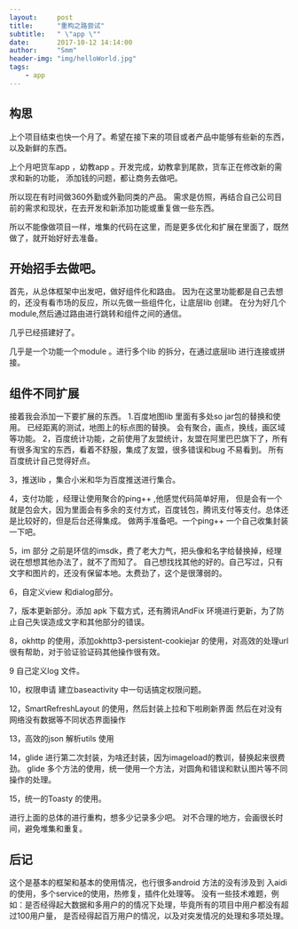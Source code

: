 ```yaml
---
layout:     post
title:      "重构之路尝试"
subtitle:   " \"app \""
date:       2017-10-12 14:14:00
author:     "Smm"
header-img: "img/helloWorld.jpg"
tags:
    - app
---
```



## 构思
上个项目结束也快一个月了。希望在接下来的项目或者产品中能够有些新的东西，
以及新鲜的东西。

上个月吧货车app ，幼教app 。开发完成，幼教拿到尾款，货车正在修改新的需求和新的功能，
添加钱的问题，都让商务去做吧。

所以现在有时间做360外勤或外勤同类的产品。
需求是仿照，再结合自己公司目前的需求和现状，在去开发和新添加功能或重复做一些东西。

所以不能像做项目一样，堆集的代码在这里，而是更多优化和扩展在里面了，既然做了，就开始好好去准备。

## 开始招手去做吧。

首先，从总体框架中出发吧，做好组件化和路由。
因为在这里功能都是自己去想的，还没有看市场的反应，所以先做一些组件化，让底层lib 创建。 在分为好几个module,然后通过路由进行跳转和组件之间的通信。

几乎已经搭建好了。

几乎是一个功能一个module 。进行多个lib 的拆分，在通过底层lib 进行连接或拼接。

## 组件不同扩展

接着我会添加一下要扩展的东西。
1.百度地图lib
  里面有多处so jar包的替换和使用。 已经距离的测试，地图上的标点图的替换。 会有聚合，画点，换线，画区域等功能。
2，百度统计功能，之前使用了友盟统计，友盟在阿里巴巴旗下了，所有有很多淘宝的东西，看着不舒服，集成了友盟，很多错误和bug 不易看到。
所有百度统计自己觉得好点。

3，推送lib ，集合小米和华为百度推送进行集合。

4，支付功能 ，经理让使用聚合的ping++ ,他感觉代码简单好用，
但是会有一个就是包会大，因为里面会有多余的支付方式，百度钱包，腾讯支付等支付。总体还是比较好的，但是后台还得集成。
做两手准备吧。一个ping++ 一个自己收集封装一下吧。

5，im 部分 之前是环信的imsdk，费了老大力气，把头像和名字给替换掉，经理说在想想其他办法了，就不了而知了。
自己想找找其他的好的。自己写过，只有文字和图片的，还没有保留本地。太费劲了，这个是很薄弱的。

6，自定义view 和dialog部分。

7，版本更新部分。添加 apk 下载方式，还有腾讯AndFix 环境进行更新，为了防止自己失误造成文字和其他部分的错误。

8，okhttp 的使用，添加okhttp3-persistent-cookiejar 的使用，对高效的处理url很有帮助，对于验证验证码其他操作很有效。

9 自己定义log 文件。


10，权限申请 建立baseactivity 中一句话搞定权限问题。

12，SmartRefreshLayout 的使用，然后封装上拉和下啦刷新界面
然后在对没有网络没有数据等不同状态界面操作

13，高效的json 解析utils 使用

14，glide 进行第二次封装，为啥还封装，因为imageload的教训，替换起来很费劲。
	glide 多个方法的使用，统一使用一个方法，对圆角和错误和默认图片等不同操作的处理。

15，统一的Toasty 的使用。

进行上面的总体的进行重构，想多少记录多少吧。
对不合理的地方，会画很长时间，避免堆集和重复。

## 后记


这个是基本的框架和基本的使用情况，也行很多android 方法的没有涉及到
入aidi的使用，多个service的使用，热修复，插件化处理等。
没有一些技术难题，例如：是否经得起大数据和多用户的的情况下处理，毕竟所有的项目中用户都没有超过100用户量，
是否经得起百万用户的情况，以及对突发情况的处理和多项处理。


  